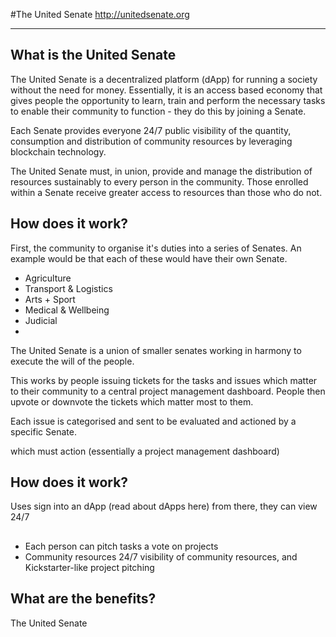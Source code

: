 #The United Senate
http://unitedsenate.org

---

## What is the United Senate
The United Senate is a decentralized platform (dApp) for running a society without the need for money. Essentially, it is an access based economy that gives people the opportunity to learn, train and perform the necessary tasks to enable their community to function - they do this by joining a Senate.

Each Senate provides everyone 24/7 public visibility of the quantity, consumption and distribution of community resources by leveraging blockchain technology. 

The United Senate must, in union, provide and manage the distribution of resources sustainably to every person in the community. Those enrolled within a Senate receive greater access to resources than those who do not.

## How does it work?

First, the community to organise it's duties into a series of Senates. An example would be that each of these would have their own Senate.
 
+ Agriculture
+ Transport & Logistics
+ Arts + Sport
+ Medical & Wellbeing
+ Judicial 
+ 

The United Senate is a union of smaller senates working in harmony to execute the will of the people. 

This works by people issuing tickets for the tasks and issues which matter to their community to a central project management dashboard. People then upvote or downvote the tickets which matter most to them. 



Each issue is categorised and sent to be evaluated and actioned by a specific Senate. 

which must action (essentially a project management dashboard) 

## How does it work?
Uses sign into an dApp (read about dApps here) from there, they can view 24/7 

##

+ Each person can pitch tasks a vote on projects
+ Community resources 24/7 visibility of community resources, and Kickstarter-like project pitching 

## What are the benefits?
The United Senate